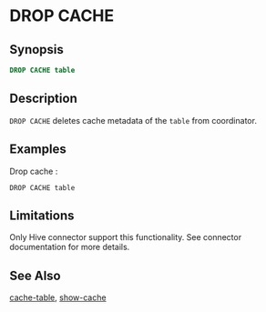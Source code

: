 DROP CACHE
==========

Synopsis
--------

``` sql
DROP CACHE table
```

Description
-----------

`DROP CACHE` deletes cache metadata of the `table` from coordinator.

Examples
--------

Drop cache :

    DROP CACHE table

Limitations
-----------

Only Hive connector support this functionality. See connector documentation for more details.

See Also
--------

[cache-table](./cache-table.html), [show-cache](./show-cache.html)

